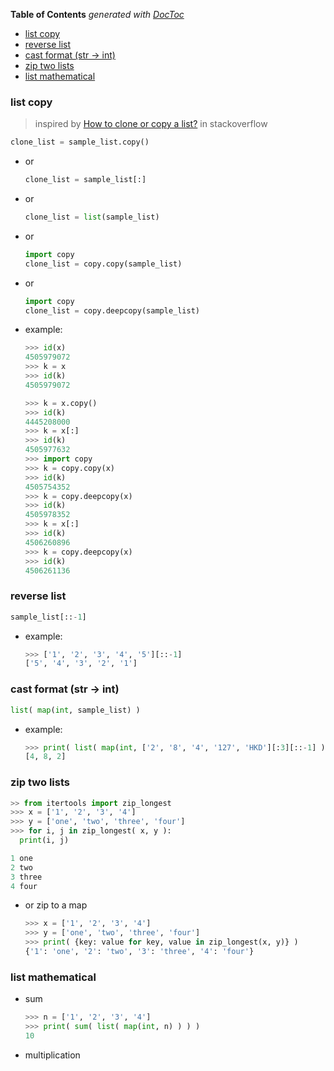 <!-- START doctoc generated TOC please keep comment here to allow auto update -->
<!-- DON'T EDIT THIS SECTION, INSTEAD RE-RUN doctoc TO UPDATE -->
**Table of Contents**  *generated with [DocToc](https://github.com/thlorenz/doctoc)*

- [list copy](#list-copy)
- [reverse list](#reverse-list)
- [cast format (str -> int)](#cast-format-str---int)
- [zip two lists](#zip-two-lists)
- [list mathematical](#list-mathematical)

<!-- END doctoc generated TOC please keep comment here to allow auto update -->


### list copy
> inspired by [How to clone or copy a list?](https://stackoverflow.com/a/2612815/2940319) in stackoverflow

```python
clone_list = sample_list.copy()
```

- or
  ```python
  clone_list = sample_list[:]
  ```
- or
  ```python
  clone_list = list(sample_list)
  ```
- or
  ```python
  import copy
  clone_list = copy.copy(sample_list)
  ```
- or
  ```python
  import copy
  clone_list = copy.deepcopy(sample_list)
  ```

- example:
  ```python
  >>> id(x)
  4505979072
  >>> k = x
  >>> id(k)
  4505979072

  >>> k = x.copy()
  >>> id(k)
  4445208000
  >>> k = x[:]
  >>> id(k)
  4505977632
  >>> import copy
  >>> k = copy.copy(x)
  >>> id(k)
  4505754352
  >>> k = copy.deepcopy(x)
  >>> id(k)
  4505978352
  >>> k = x[:]
  >>> id(k)
  4506260896
  >>> k = copy.deepcopy(x)
  >>> id(k)
  4506261136
  ```

### reverse list
```python
sample_list[::-1]
```
- example:
  ```python
  >>> ['1', '2', '3', '4', '5'][::-1]
  ['5', '4', '3', '2', '1']
  ```

### cast format (str -> int)
```python
list( map(int, sample_list) )
```

- example:
  ```python
  >>> print( list( map(int, ['2', '8', '4', '127', 'HKD'][:3][::-1] ) ) )
  [4, 8, 2]
  ```

### zip two lists
```python
>> from itertools import zip_longest
>>> x = ['1', '2', '3', '4']
>>> y = ['one', 'two', 'three', 'four']
>>> for i, j in zip_longest( x, y ):
  print(i, j)

1 one
2 two
3 three
4 four
```

- or zip to a map
  ```python
  >>> x = ['1', '2', '3', '4']
  >>> y = ['one', 'two', 'three', 'four']
  >>> print( {key: value for key, value in zip_longest(x, y)} )
  {'1': 'one', '2': 'two', '3': 'three', '4': 'four'}
  ```

### list mathematical
- sum
  ```python
  >>> n = ['1', '2', '3', '4']
  >>> print( sum( list( map(int, n) ) ) )
  10
  ```

- multiplication
  ```python
  ```
